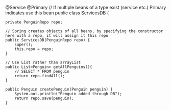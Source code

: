@Service
@Primary // If multiple beans of a type exist (service etc.) Primary indicates use this bean
public class ServicesDB {
	
	private PenguinRepo repo;

	// Spring creates objects of all beans, by specifying the constructor here with a repo, it will assign it this repo
	public ServicesDB(PenguinRepo repo) {
		super();
		this.repo = repo;
	}
	
	// Use List rather than arrayList
	public List<Penguin> getAllPenguins(){
		// SELECT * FROM penguin
		return repo.findAll();
	}
	
	public Penguin createPenguin(Penguin penguin) {
		System.out.println("Penguin added through DB");
		return repo.save(penguin);
	}
	
	
